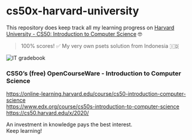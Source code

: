 # cs50x-harvard-university
This repository does keep track all my learning progress on [Harvard University - CS50: Introduction to Computer Science](https://online-learning.harvard.edu/course/cs50-introduction-computer-science) 🤓
> 100% scores! ✅ My very own psets solution from Indonesia 🇮🇩

![IT gradebook](https://user-images.githubusercontent.com/29120359/82728794-e089e500-9d1c-11ea-89fd-fe4f11533685.png)

### CS50’s (free) OpenCourseWare - Introduction to Computer Science
https://online-learning.harvard.edu/course/cs50-introduction-computer-science \
https://www.edx.org/course/cs50s-introduction-to-computer-science \
https://cs50.harvard.edu/x/2020/

An investment in knowledge pays the best interest.\
Keep learning!



